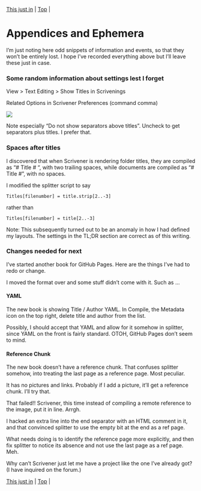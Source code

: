 [This just in](24.html) | [Top](index.html) | 

# Appendices and Ephemera #  

I’m just noting here odd snippets of information and events, so that they won’t be entirely lost. I hope I’ve recorded everything above but I’ll leave these just in case.  

### Some random information about settings lest I forget

View > Text Editing > Show Titles in Scrivenings

Related Options in Scrivener Preferences (command comma)

![][ScreenShot2018-06-17at60628AM]

Note especially “Do not show separators above titles”. Uncheck to get separators plus titles. I prefer that.  

### Spaces after titles

I discovered that when Scrivener is rendering folder titles, they are compiled as “# Title #  “, with two trailing spaces, while documents are compiled as “# Title #”, with no spaces. 

I modified the splitter script to say

`Titles[filenumber] = title.strip[2..-3]`

rather than

`Titles[filenumber] = title[2..-3]`

Note: This subsequently turned out to be an anomaly in how I had defined my layouts. The settings in the TL;DR section are correct as of this writing.  

### Changes needed for next

I’ve started another book for GitHub Pages. Here are the things I’ve had to redo or change. 

I moved the format over and some stuff didn’t come with it. Such as …

#### YAML

The new book is showing Title / Author YAML. In Compile, the Metadata icon on the top right, delete title and author from the list.

Possibly, I should accept that YAML and allow for it somehow in splitter, since YAML on the front is fairly standard. OTOH, GitHub Pages don’t seem to mind.

#### Reference Chunk

The new book doesn’t have a reference chunk. That confuses splitter somehow, into treating the last page as a reference page. Most peculiar.

It has no pictures and links. Probably if I add a picture, it’ll get a reference chunk. I’ll try that.

That failed!! Scrivener, this time instead of compiling a remote reference to the image, put it in line. Arrgh. 

I hacked an extra line into the end separator with an HTML comment in it, and that convinced splitter to use the empty bit at the end as a ref page.

What needs doing is to identify the reference page more explicitly, and then fix splitter to notice its absence and not use the last page as a ref page. Meh.

Why can’t Scrivener just let me have a project like the one I’ve already got? (I have inquired on the forum.)




[This just in](24.html) | [Top](index.html) | 




[ScreenShot2018-06-17at54341AM]: ScreenShot2018-06-17at54341AM.png

[ScreenShot2018-06-15at34845AM]: ScreenShot2018-06-15at34845AM.png

[ScreenShot2018-06-15at35655AM]: ScreenShot2018-06-15at35655AM.png

[ScreenShot2018-06-15at35933AM]: ScreenShot2018-06-15at35933AM.png

[ScreenShot2018-06-15at41513AM]: ScreenShot2018-06-15at41513AM.png

[ScreenShot2018-06-15at43151AM]: ScreenShot2018-06-15at43151AM.png

[ScreenShot2018-06-15at43300AM]: ScreenShot2018-06-15at43300AM.png

[ScreenShot2018-06-15at43419AM]: ScreenShot2018-06-15at43419AM.png

[ScreenShot2018-06-15at43550AM]: ScreenShot2018-06-15at43550AM.png

[ScreenShot2018-06-15at45351AM]: ScreenShot2018-06-15at45351AM.png

[ScreenShot2018-06-15at45543AM]: ScreenShot2018-06-15at45543AM.png

[ScreenShot2018-06-15at50722AM]: ScreenShot2018-06-15at50722AM.png

[ScreenShot2018-06-15at51250AM]: ScreenShot2018-06-15at51250AM.png

[ScreenShot2018-06-15at51454AM]: ScreenShot2018-06-15at51454AM.png

[ScreenShot2018-06-15at92421AM]: ScreenShot2018-06-15at92421AM.png

[ScreenShot2018-06-15at95953AM]: ScreenShot2018-06-15at95953AM.png

[ScreenShot2018-06-16at74710AM]: ScreenShot2018-06-16at74710AM.png

[ScreenShot2018-06-17at64119AM]: ScreenShot2018-06-17at64119AM.png

[ScreenShot2018-06-17at70530AM]: ScreenShot2018-06-17at70530AM.png

[ScreenShot2018-06-17at81328PM]: ScreenShot2018-06-17at81328PM.png

[ScreenShot2018-06-18at94526AM]: ScreenShot2018-06-18at94526AM.png

[ScreenShot2018-06-19at80328PM]: ScreenShot2018-06-19at80328PM.png

[ScreenShot2018-06-22at101952AM]: ScreenShot2018-06-22at101952AM.png

[ScreenShot2018-06-22at102316AM]: ScreenShot2018-06-22at102316AM.png

[ScreenShot2018-06-22at103031AM]: ScreenShot2018-06-22at103031AM.png

[ScreenShot2018-06-22at103054AM]: ScreenShot2018-06-22at103054AM.png

[ScreenShot2018-06-22at103500AM]: ScreenShot2018-06-22at103500AM.png

[ScreenShot2018-06-22at104957AM]: ScreenShot2018-06-22at104957AM.png

[ScreenShot2018-06-22at110544AM]: ScreenShot2018-06-22at110544AM.png

[ScreenShot2018-06-23at52634AM]: ScreenShot2018-06-23at52634AM.png

[ScreenShot2018-06-24at92104PM]: ScreenShot2018-06-24at92104PM.png

[ScreenShot2018-06-24at92825PM]: ScreenShot2018-06-24at92825PM.png

[ScreenShot2018-06-24at92908PM]: ScreenShot2018-06-24at92908PM.png

[ScreenShot2018-06-26at102912AM]: ScreenShot2018-06-26at102912AM.png

[ScreenShot2018-06-17at60628AM]: ScreenShot2018-06-17at60628AM.png


